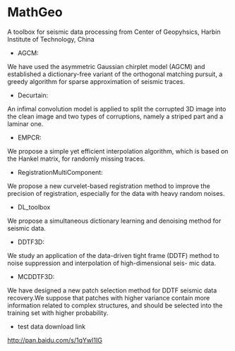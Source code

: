 # MathGeo
A toolbox for seismic data processing from Center of Geopyhsics, Harbin Institute of Technology, China

* AGCM:

We have used the asymmetric Gaussian chirplet model (AGCM) and established a dictionary-free variant of the orthogonal matching pursuit, a greedy algorithm for sparse approximation of seismic traces.
    
* Decurtain:

An infimal convolution model is applied to split the corrupted 3D image into the clean image and two types of corruptions, namely a striped part and a laminar one.

* EMPCR:

We propose a simple yet efficient interpolation algorithm, which is based on the Hankel matrix, for randomly missing traces.

* RegistrationMultiComponent:

We propose a new curvelet-based registration method to improve the precision of registration, especially for the data with heavy random noises.

* DL_toolbox

We propose a simultaneous dictionary learning and denoising method for seismic data.

* DDTF3D:

We study an application of the data-driven tight frame (DDTF) method to noise suppression and interpolation of high-dimensional seis- mic data.

* MCDDTF3D:

We have designed a new patch selection method for DDTF seismic data recovery.We suppose that patches with higher variance contain more information related to complex structures, and should be selected into the training set with higher probability.

* test data download link

http://pan.baidu.com/s/1qYwI1IG

